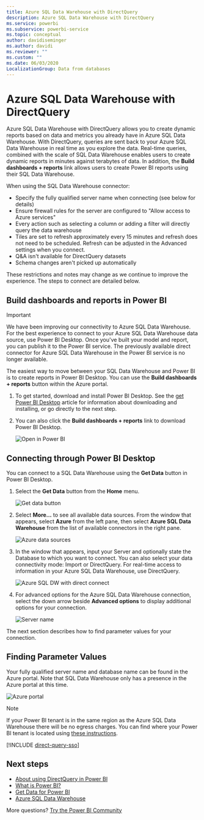 ```yaml
---
title: Azure SQL Data Warehouse with DirectQuery
description: Azure SQL Data Warehouse with DirectQuery
ms.service: powerbi
ms.subservice: powerbi-service
ms.topic: conceptual
author: davidiseminger
ms.author: davidi
ms.reviewer: ""
ms.custom: ""
ms.date: 06/03/2020
LocalizationGroup: Data from databases
---
```


# Azure SQL Data Warehouse with DirectQuery

Azure SQL Data Warehouse with DirectQuery allows you to create dynamic reports based on data and metrics you already have in Azure SQL Data Warehouse. With DirectQuery, queries are sent back to your Azure SQL Data Warehouse in real time as you explore the data. Real-time queries, combined with the scale of SQL Data Warehouse enables users to create dynamic reports in minutes against terabytes of data. In addition, the **Build dashboards + reports** link allows users to create Power BI reports using their SQL Data Warehouse.

When using the SQL Data Warehouse connector:

* Specify the fully qualified server name when connecting (see below for details)
* Ensure firewall rules for the server are configured to "Allow access to Azure services"
* Every action such as selecting a column or adding a filter will directly query the data warehouse
* Tiles are set to refresh approximately every 15 minutes and refresh does not need to be scheduled.  Refresh can be adjusted in the Advanced settings when you connect.
* Q&A isn't available for DirectQuery datasets
* Schema changes aren't picked up automatically

These restrictions and notes may change as we continue to improve the experience. The steps to connect are detailed below.

## Build dashboards and reports in Power BI

> [!Important]
> We have been improving our connectivity to Azure SQL Data Warehouse. For the best experience to connect to your Azure SQL Data Warehouse data source, use Power BI Desktop. Once you've built your model and report, you can publish it to the Power BI service. The previously available direct connector for Azure SQL Data Warehouse in the Power BI service is no longer available.

The easiest way to move between your SQL Data Warehouse and Power BI is to create reports in Power BI Desktop. You can use the **Build dashboards + reports** button within the Azure portal.

1. To get started, download and install Power BI Desktop. See the [get Power BI Desktop](../fundamentals/desktop-get-the-desktop.md) article for information about downloading and installing, or go directly to the next step.

2. You can also click the **Build dashboards + reports** link to download Power BI Desktop.

    ![Open in Power BI](media/service-azure-sql-data-warehouse-with-direct-connect/create-reports-01.png)


## Connecting through Power BI Desktop

You can connect to a SQL Data Warehouse using the **Get Data** button in Power BI Desktop. 

1. Select the **Get Data** button from the **Home** menu.  

    ![Get data button](media/service-azure-sql-data-warehouse-with-direct-connect/create-reports-02.png)

2. Select **More...** to see all available data sources. From the window that appears, select **Azure** from the left pane, then select **Azure SQL Data Warehouse** from the list of available connectors in the right pane.

    ![Azure data sources](media/service-azure-sql-data-warehouse-with-direct-connect/create-reports-03.png)

3. In the window that appears, input your Server and optionally state the Database to which you want to connect. You can also select your data connectivity mode: Import or DirectQuery. For real-time access to information in your Azure SQL Data Warehouse, use DirectQuery.

    ![Azure SQL DW with direct connect](media/service-azure-sql-data-warehouse-with-direct-connect/create-reports-04.png)

4. For advanced options for the Azure SQL Data Warehouse connection, select the down arrow beside **Advanced options** to display additional options for your connection.

    ![Server name](media/service-azure-sql-data-warehouse-with-direct-connect/create-reports-05.png)

The next section describes how to find parameter values for your connection. 

## Finding Parameter Values

Your fully qualified server name and database name can be found in the Azure portal. Note that SQL Data Warehouse only has a presence in the Azure portal at this time.

![Azure portal](media/service-azure-sql-data-warehouse-with-direct-connect/azureportal.png)

> [!NOTE]
> If your Power BI tenant is in the same region as the Azure SQL Data Warehouse there will be no egress charges. You can find where your Power BI tenant is located using [these instructions](https://docs.microsoft.com/power-bi/service-admin-where-is-my-tenant-located).

[!INCLUDE [direct-query-sso](../includes/direct-query-sso.md)]

## Next steps

* [About using DirectQuery in Power BI](desktop-directquery-about.md)
* [What is Power BI?](../fundamentals/power-bi-overview.md)  
* [Get Data for Power BI](service-get-data.md)  
* [Azure SQL Data Warehouse](/azure/sql-data-warehouse/sql-data-warehouse-overview-what-is/)

More questions? [Try the Power BI Community](https://community.powerbi.com/)
